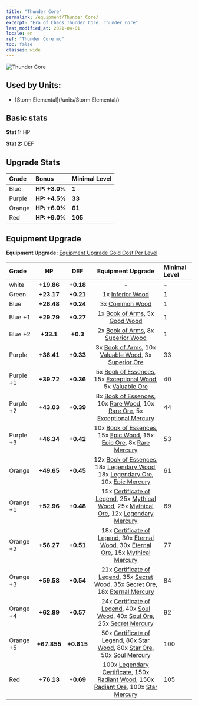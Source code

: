 ```yaml
---
title: "Thunder Core"
permalink: /equipment/Thunder Core/
excerpt: "Era of Chaos Thunder Core. Thunder Core"
last_modified_at: 2021-04-01
locale: en
ref: "Thunder Core.md"
toc: false
classes: wide
---
```


  ![Thunder Core](/images/e/e_9022.png)

## Used by Units:

* [Storm Elemental](/units/Storm Elemental/) 


## Basic stats
 **Stat 1:** HP

 **Stat 2:** DEF

## Upgrade Stats

  |     Grade    |   Bonus | Minimal Level | 
  |:-------------|:--------|:--------------| 
  | Blue | **HP: +3.0%** | **1** | 
  | Purple | **HP: +4.5%** | **33** | 
  | Orange | **HP: +6.0%** | **61** | 
  | Red | **HP: +9.0%** | **105** | 


## Equipment Upgrade
 **Equipment Upgrade:** [Equipment Upgrade Gold Cost Per Level](/equipment/EquipmentUpgradeCostPerLevel/) 

  |          Grade      | HP | DEF | Equipment Upgrade | Minimal Level |
  |:--------------------|:---------:|:---------:|:----------------:|:--------------|
  | white | **+19.86** | **+0.18** | - | - |
  | Green | **+23.17** | **+0.21** | 1x [Inferior Wood](/Items/mat_1/) | 1 |
  | Blue | **+26.48** | **+0.24** | 3x [Common Wood](/Items/mat_7/) | 1 |
  | Blue +1 | **+29.79** | **+0.27** | 1x [Book of Arms](/Items/mat_18/), 5x [Good Wood](/Items/mat_13/) | 1 |
  | Blue +2 | **+33.1** | **+0.3** | 2x [Book of Arms](/Items/mat_25/), 8x [Superior Wood](/Items/mat_20/) | 1 |
  | Purple | **+36.41** | **+0.33** | 3x [Book of Arms](/Items/mat_32/), 10x [Valuable Wood](/Items/mat_27/), 3x [Superior Ore](/Items/mat_19/) | 33 |
  | Purple +1 | **+39.72** | **+0.36** | 5x [Book of Essences](/Items/mat_39/), 15x [Exceptional Wood](/Items/mat_34/), 5x [Valuable Ore](/Items/mat_26/) | 40 |
  | Purple +2 | **+43.03** | **+0.39** | 8x [Book of Essences](/Items/mat_46/), 10x [Rare Wood](/Items/mat_41/), 10x [Rare Ore](/Items/mat_40/), 5x [Exceptional Mercury](/Items/mat_35/) | 44 |
  | Purple +3 | **+46.34** | **+0.42** | 10x [Book of Essences](/Items/mat_53/), 15x [Epic Wood](/Items/mat_48/), 15x [Epic Ore](/Items/mat_47/), 8x [Rare Mercury](/Items/mat_42/) | 53 |
  | Orange | **+49.65** | **+0.45** | 12x [Book of Essences](/Items/mat_60/), 18x [Legendary Wood](/Items/mat_55/), 18x [Legendary Ore](/Items/mat_54/), 10x [Epic Mercury](/Items/mat_49/) | 61 |
  | Orange +1 | **+52.96** | **+0.48** | 15x [Certificate of Legend](/Items/mat_67/), 25x [Mythical Wood](/Items/mat_62/), 25x [Mythical Ore](/Items/mat_61/), 12x [Legendary Mercury](/Items/mat_56/) | 69 |
  | Orange +2 | **+56.27** | **+0.51** | 18x [Certificate of Legend](/Items/mat_74/), 30x [Eternal Wood](/Items/mat_69/), 30x [Eternal Ore](/Items/mat_68/), 15x [Mythical Mercury](/Items/mat_63/) | 77 |
  | Orange +3 | **+59.58** | **+0.54** | 21x [Certificate of Legend](/Items/mat_81/), 35x [Secret Wood](/Items/mat_76/), 35x [Secret Ore](/Items/mat_75/), 18x [Eternal Mercury](/Items/mat_70/) | 84 |
  | Orange +4 | **+62.89** | **+0.57** | 24x [Certificate of Legend](/Items/mat_88/), 40x [Soul Wood](/Items/mat_83/), 40x [Soul Ore](/Items/mat_82/), 25x [Secret Mercury](/Items/mat_77/) | 92 |
  | Orange +5 | **+67.855** | **+0.615** | 50x [Certificate of Legend](/Items/mat_95/), 80x [Star Wood](/Items/mat_90/), 80x [Star Ore](/Items/mat_89/), 50x [Soul Mercury](/Items/mat_84/) | 100 |
  | Red | **+76.13** | **+0.69** | 100x [Legendary Certificate](/Items/mat_102/), 150x [Radiant Wood](/Items/mat_97/), 150x [Radiant Ore](/Items/mat_96/), 100x [Star Mercury](/Items/mat_91/) | 105 |

